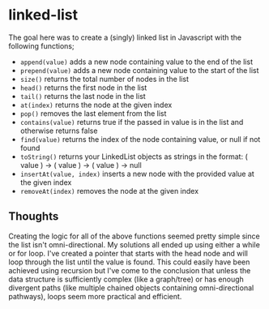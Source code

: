 # linked-list

The goal here was to create a (singly) linked list in Javascript with the following functions;

- `append(value)` adds a new node containing value to the end of the list
- `prepend(value)` adds a new node containing value to the start of the list
- `size()` returns the total number of nodes in the list
- `head()` returns the first node in the list
- `tail()` returns the last node in the list
- `at(index)` returns the node at the given index
- `pop()` removes the last element from the list
- `contains(value)` returns true if the passed in value is in the list and otherwise returns false
- `find(value)` returns the index of the node containing value, or null if not found
- `toString()` returns your LinkedList objects as strings in the format: ( value ) -> ( value ) -> ( value ) -> null
- `insertAt(value, index)` inserts a new node with the provided value at the given index
- `removeAt(index)` removes the node at the given index

## Thoughts

Creating the logic for all of the above functions seemed pretty simple since the list isn't omni-directional. My solutions all ended up using either a while or for loop. I've created a pointer that starts with the head node and will loop through the list until the value is found. This could easily have been achieved using recursion but I've come to the conclusion that unless the data structure is sufficiently complex (like a graph/tree) or has enough divergent paths (like multiple chained objects containing omni-directional pathways), loops seem more practical and efficient. 
